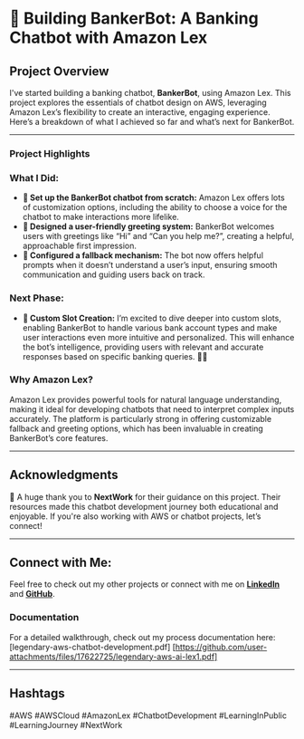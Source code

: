 # 🤖 Building BankerBot: A Banking Chatbot with Amazon Lex

## Project Overview
I've started building a banking chatbot, **BankerBot**, using Amazon Lex. This project explores the essentials of chatbot design on AWS, leveraging Amazon Lex’s flexibility to create an interactive, engaging experience. Here’s a breakdown of what I achieved so far and what’s next for BankerBot.

---

### Project Highlights

### What I Did:
- **🤖 Set up the BankerBot chatbot from scratch:** Amazon Lex offers lots of customization options, including the ability to choose a voice for the chatbot to make interactions more lifelike.
- **💬 Designed a user-friendly greeting system:** BankerBot welcomes users with greetings like “Hi” and “Can you help me?”, creating a helpful, approachable first impression.
- **🤚 Configured a fallback mechanism:** The bot now offers helpful prompts when it doesn’t understand a user’s input, ensuring smooth communication and guiding users back on track.

### Next Phase:
- **🌟 Custom Slot Creation:** I’m excited to dive deeper into custom slots, enabling BankerBot to handle various bank account types and make user interactions even more intuitive and personalized. This will enhance the bot’s intelligence, providing users with relevant and accurate responses based on specific banking queries. 🚀👀

### Why Amazon Lex?
Amazon Lex provides powerful tools for natural language understanding, making it ideal for developing chatbots that need to interpret complex inputs accurately. The platform is particularly strong in offering customizable fallback and greeting options, which has been invaluable in creating BankerBot’s core features.

---

## Acknowledgments
🙏 A huge thank you to **NextWork** for their guidance on this project. Their resources made this chatbot development journey both educational and enjoyable. If you're also working with AWS or chatbot projects, let’s connect!

---

## Connect with Me:
Feel free to check out my other projects or connect with me on **[LinkedIn](https://www.linkedin.com/in/james-phillips-028141308/)** and **[GitHub](https://github.com/Jphilp4)**.

### Documentation
For a detailed walkthrough, check out my process documentation here: [legendary-aws-chatbot-development.pdf] [https://github.com/user-attachments/files/17622725/legendary-aws-ai-lex1.pdf]


---

## Hashtags
#AWS #AWSCloud #AmazonLex #ChatbotDevelopment #LearningInPublic #LearningJourney #NextWork
